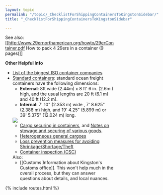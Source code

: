 ```yaml
---
layout: topic
permalink: "/topic/_ChecklistForShippingContainersToKingstonSidebar/"
title: "_ChecklistForShippingContainersToKingstonSidebar"

---
```


<div class="sidebar" style="width: 350px;">

 See also:
[[http://www.29ernorthamerican.org/howto/29erContainer.pdf How to pack 4 29ers in a container (9 pages)]]

<strong>Other Helpful Info</strong>
<ul>
<li><a href="http://en.wikipedia.org/wiki/Shipping_containers#Biggest_ISO_container_companies">List of the biggest ISO container companies</a>
<li><a href="http://www.tis-gdv.de/tis_e/containe/arten/standard/standard.htm">Standard containers</a>: standard ocean freight containers have the following dimensions:
<ul>
<li><strong>External</strong>: 8ft wide (2.44m) x 8 ft' 6 in. (2.6m.) high,  and the usual lengths are 20 ft (6.1 m) and 40 ft (12.2 m).
<li><strong>Internal</strong>: 7' 10" (2.353 m) wide , 7' 8.625" (2.388 m) high, and 19' 4.25" (5.899 m) or 39' 5.375" (12.024 m) long.
</ul>

<img src="http://k7Waterfront.org/Images/CargoSecuringInContainer.jpg">
<ul>
<li><a href="http://www.tis-gdv.de/tis_e/containe/ladung/ladung.htm">Cargo securing in containers</a>, and <a href="http://www.tis-gdv.de/tis_e/containe/stauen/stauen.htm#fahrzeuge">Notes on stowage and securing of various goods</a>.

<li><a href="http://www.containerhandbuch.de/chb_e/stra/index.html?/chb_e/stra/stra_05_03_12.html">Heterogeneous general cargoes</a>

<li><a href="http://www.containerhandbuch.de/chb_e/scha/index.html?/chb_e/scha/scha_13_11_04.html">Loss prevention measures for avoiding Shrinkage/Shortage/Theft</a>

<li><a href="http://www.tis-gdv.de/tis_e/containe/kontroll/kontroll.htm">Container inspection (CSC)</a>
</ul>
Also:
<ul>
<li>[[Customs|Information about Kingston's Customs office]].  This won't help much in the overall process, but they can answer questions about details, and local nuances.
</ul>
</div>

{% include routes.html %}
